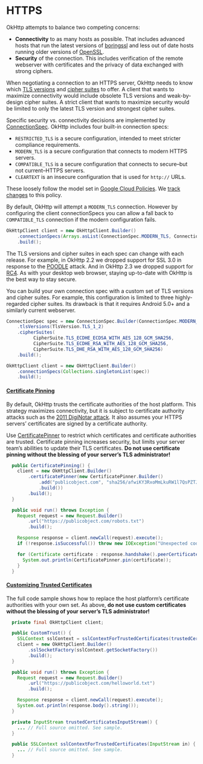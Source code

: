 HTTPS
=====

OkHttp attempts to balance two competing concerns:

 * **Connectivity** to as many hosts as possible. That includes advanced hosts that run the latest versions of [boringssl](https://boringssl.googlesource.com/boringssl/) and less out of date hosts running older versions of [OpenSSL](https://www.openssl.org/).
 * **Security** of the connection. This includes verification of the remote webserver with certificates and the privacy of data exchanged with strong ciphers.

When negotiating a connection to an HTTPS server, OkHttp needs to know which [TLS versions](http://square.github.io/okhttp/3.x/okhttp/okhttp3/TlsVersion.html) and [cipher suites](http://square.github.io/okhttp/3.x/okhttp/okhttp3/CipherSuite.html) to offer. A client that wants to maximize connectivity would include obsolete TLS versions and weak-by-design cipher suites. A strict client that wants to maximize security would be limited to only the latest TLS version and strongest cipher suites.

Specific security vs. connectivity decisions are implemented by [ConnectionSpec](http://square.github.io/okhttp/3.x/okhttp/okhttp3/ConnectionSpec.html). OkHttp includes four built-in connection specs:

 * `RESTRICTED_TLS` is a secure configuration, intended to meet stricter compliance requirements.
 * `MODERN_TLS` is a secure configuration that connects to modern HTTPS servers.
 * `COMPATIBLE_TLS` is a secure configuration that connects to secure–but not current–HTTPS servers.
 * `CLEARTEXT` is an insecure configuration that is used for `http://` URLs.

These loosely follow the model set in [Google Cloud Policies](https://cloud.google.com/load-balancing/docs/ssl-policies-concepts). We [track changes](tls_configuration_history.md) to this policy.

By default, OkHttp will attempt a `MODERN_TLS` connection.  However by configuring the client connectionSpecs you can allow a fall back to `COMPATIBLE_TLS` connection if the modern configuration fails.

```java
OkHttpClient client = new OkHttpClient.Builder()
    .connectionSpecs(Arrays.asList(ConnectionSpec.MODERN_TLS, ConnectionSpec.COMPATIBLE_TLS))
    .build();
```

The TLS versions and cipher suites in each spec can change with each release. For example, in OkHttp 2.2 we dropped support for SSL 3.0 in response to the [POODLE](http://googleonlinesecurity.blogspot.ca/2014/10/this-poodle-bites-exploiting-ssl-30.html) attack. And in OkHttp 2.3 we dropped support for [RC4](http://en.wikipedia.org/wiki/RC4#Security). As with your desktop web browser, staying up-to-date with OkHttp is the best way to stay secure.

You can build your own connection spec with a custom set of TLS versions and cipher suites. For example, this configuration is limited to three highly-regarded cipher suites. Its drawback is that it requires Android 5.0+ and a similarly current webserver.

```java
ConnectionSpec spec = new ConnectionSpec.Builder(ConnectionSpec.MODERN_TLS)
    .tlsVersions(TlsVersion.TLS_1_2)
    .cipherSuites(
          CipherSuite.TLS_ECDHE_ECDSA_WITH_AES_128_GCM_SHA256,
          CipherSuite.TLS_ECDHE_RSA_WITH_AES_128_GCM_SHA256,
          CipherSuite.TLS_DHE_RSA_WITH_AES_128_GCM_SHA256)
    .build();

OkHttpClient client = new OkHttpClient.Builder()
    .connectionSpecs(Collections.singletonList(spec))
    .build();
```

#### [Certificate Pinning](https://github.com/square/okhttp/blob/master/samples/guide/src/main/java/okhttp3/recipes/CertificatePinning.java)

By default, OkHttp trusts the certificate authorities of the host platform. This strategy maximizes connectivity, but it is subject to certificate authority attacks such as the [2011 DigiNotar attack](http://www.computerworld.com/article/2510951/cybercrime-hacking/hackers-spied-on-300-000-iranians-using-fake-google-certificate.html). It also assumes your HTTPS servers’ certificates are signed by a certificate authority.

Use [CertificatePinner](http://square.github.io/okhttp/3.x/okhttp/okhttp3/CertificatePinner.html) to restrict which certificates and certificate authorities are trusted. Certificate pinning increases security, but limits your server team’s abilities to update their TLS certificates. **Do not use certificate pinning without the blessing of your server’s TLS administrator!**

```java
  public CertificatePinning() {
    client = new OkHttpClient.Builder()
        .certificatePinner(new CertificatePinner.Builder()
            .add("publicobject.com", "sha256/afwiKY3RxoMmLkuRW1l7QsPZTJPwDS2pdDROQjXw8ig=")
            .build())
        .build();
  }

  public void run() throws Exception {
    Request request = new Request.Builder()
        .url("https://publicobject.com/robots.txt")
        .build();

    Response response = client.newCall(request).execute();
    if (!response.isSuccessful()) throw new IOException("Unexpected code " + response);

    for (Certificate certificate : response.handshake().peerCertificates()) {
      System.out.println(CertificatePinner.pin(certificate));
    }
  }
```

#### [Customizing Trusted Certificates](https://github.com/square/okhttp/blob/master/samples/guide/src/main/java/okhttp3/recipes/CustomTrust.java)

The full code sample shows how to replace the host platform’s certificate authorities with your own set. As above, **do not use custom certificates without the blessing of your server’s TLS administrator!**

```java
  private final OkHttpClient client;

  public CustomTrust() {
    SSLContext sslContext = sslContextForTrustedCertificates(trustedCertificatesInputStream());
    client = new OkHttpClient.Builder()
        .sslSocketFactory(sslContext.getSocketFactory())
        .build();
  }

  public void run() throws Exception {
    Request request = new Request.Builder()
        .url("https://publicobject.com/helloworld.txt")
        .build();

    Response response = client.newCall(request).execute();
    System.out.println(response.body().string());
  }

  private InputStream trustedCertificatesInputStream() {
    ... // Full source omitted. See sample.
  }

  public SSLContext sslContextForTrustedCertificates(InputStream in) {
    ... // Full source omitted. See sample.
  }
```
